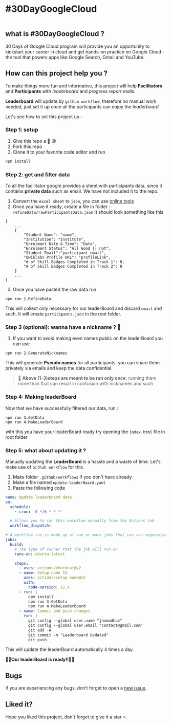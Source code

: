 # #30DayGoogleCloud

<p align="center">
        <a href="https://events.withgoogle.com/30daysofgooglecloud/#content" target="_blank"><img src="https://user-images.githubusercontent.com/37475140/135711341-d3327a78-968e-4a52-916e-a2a9bed85b10.png" alt=""></a>
</p>

## what is #30DayGoogleCloud ?

30 Days of Google Cloud program will provide you an opportunity to kickstart your career in cloud and get hands-on practice on Google Cloud - the tool that powers apps like Google Search, Gmail and YouTube.

## How can this project help you ?

To make things more fun and informative, this project will help **Facilitators** and **Participants** with *leaderboard* and *progress report mails*.

**Leaderboard** will update by `github workflow`, therefore no manual work needed, just set it up once all the participants can enjoy the *leaderboard*

Let's see how to set this project up :

### Step 1: setup
1. Give this repo a 🌟 😛 
2. Fork this repo
3. Clone it to your favorite code editor and run
```bash
npm install
``` 

### Step 2: get and filter data

To all the facilitator google provides a sheet with participants data, since it contains **private data** such as email. We have not included it to the repo.

1. Convert the `excel sheet` to `json`, you can use [online tools](https://csvjson.com/)
2. Once you have it ready, create a file in folder : `refineData/rawParticipantsData.json`
It should look something like this
```text
[
    ...
    {
        "Student Name": "name",
        "Institution": "Institute",
        "Enrolment Date & Time": "Date",
        "Enrolment Status": "All Good || not",
        "Student Email":"participant email",
        "Qwiklabs Profile URL": "profileLink",
        "# of Skill Badges Completed in Track 1": 0,
        "# of Skill Badges Completed in Track 2": 0
    }
    ...
]
```
3. Once you have pasted the raw data run
```npm
npm run 1.RefineData
```
This will collect only necessary for our leaderBoard and discard `email` and such.
It will create `participants.json` in the root folder.

### Step 3 (optional): wanna have a nickname ? 🤔

1. If you want to avoid making even names public on the leaderBoard you can use
```npm
npm run 2.GenerateNicknames
```
This will generate **Pseudo names** for all participants, you can share them privately via emails and keep the data confidential.

> 🛑 **Above (1-3)steps are meant to be run only once**: running them more than that can result in confusion with nicknames and such

### Step 4: Making leaderBoard

Now that we have successfully filtered our data, run :
```npm
npm run 3.GetData
npm run 4.MakeLeaderBoard
```
with this you have your leaderBoard ready
try opening the `index.html` file in root folder

### Step 5: what about updating it ?

Manually updating the **LeaderBoard** is a hassle and a waste of time.
Let's make use of `Github workflow` for this.

1. Make folder `.github/workflows` if you don't have already
2. Make a file named `update-leaderBoard.yaml`
3. Paste the following code
```yaml
name: Update leaderBoard data
on:
  schedule:
    - cron: '0 */6 * * *'

  # Allows you to run this workflow manually from the Actions tab
  workflow_dispatch:

# A workflow run is made up of one or more jobs that can run sequentially or in parallel
jobs:
  build:
    # The type of runner that the job will run on
    runs-on: ubuntu-latest

    steps:
      - uses: actions/checkout@v2
      - name: Setup node 12
        uses: actions/setup-node@v2
        with:
          node-version: 12.x
      - run: |
          npm install
          npm run 3.GetData
          npm run 4.MakeLeaderBoard
      - name: Commit and push changes
        run: |
          git config --global user.name "jhamadhav"
          git config --global user.email "contact@gmail.com"
          git add -A
          git commit -m "Leaderboard Updated"
          git push

```
This will update the leaderBoard automatically 4 times a day.

🥳🎊**Our leaderBoard is ready!!**🎊🥳

## Bugs

If you are experiencing any bugs, don’t forget to open a [new issue](https://github.com/jhamadhav/30DayGoogleCloud/issues/new).

## Liked it?

Hope you liked this project, don't forget to give it a star ⭐.
